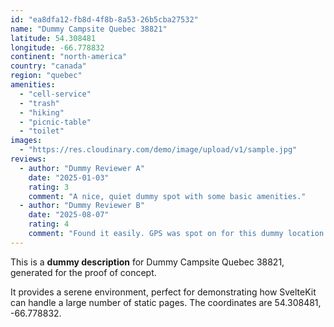 ```yaml
---
id: "ea8dfa12-fb8d-4f8b-8a53-26b5cba27532"
name: "Dummy Campsite Quebec 38821"
latitude: 54.308481
longitude: -66.778832
continent: "north-america"
country: "canada"
region: "quebec"
amenities:
  - "cell-service"
  - "trash"
  - "hiking"
  - "picnic-table"
  - "toilet"
images:
  - "https://res.cloudinary.com/demo/image/upload/v1/sample.jpg"
reviews:
  - author: "Dummy Reviewer A"
    date: "2025-01-03"
    rating: 3
    comment: "A nice, quiet dummy spot with some basic amenities."
  - author: "Dummy Reviewer B"
    date: "2025-08-07"
    rating: 4
    comment: "Found it easily. GPS was spot on for this dummy location."
---
```


This is a **dummy description** for Dummy Campsite Quebec 38821, generated for the proof of concept.

It provides a serene environment, perfect for demonstrating how SvelteKit can handle a large number of static pages. The coordinates are 54.308481, -66.778832.
